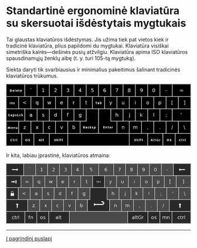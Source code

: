 
# Standartinė ergonominė klaviatūra su skersuotai išdėstytais mygtukais

Tai glaustas klaviatūros išdėstymas. Jis užima tiek pat vietos kiek ir tradicinė klaviatūra, plius papildomi du mygtukai. Klaviatūra visiškai simetriška kairės—dešinės pusių atžvilgiu. Klaviatūra apima ISO klaviatūros spausdinamųjų ženklų aibę (t. y. turi 105-tą mygtuką).

Siekta daryti tik svarbiausius ir minimalius pakeitimus šalinant tradicinės klaviatūros trūkumus.

![Standartinė ergonominė klaviatūra su skersuotu mygtukų išdėstymu](img/sel-staggered-keyboard.png)

Ir kita, labiau įprastinė, klaviatūros atmaina:

![Standartinė ergonominė klaviatūra su skersuotu mygtukų išdėstymu antras variantas](img/sel-staggered-keyboard-2.png)

-----------------------------------------------

[Į pagrindinį puslapį](SKAITYK.md)

